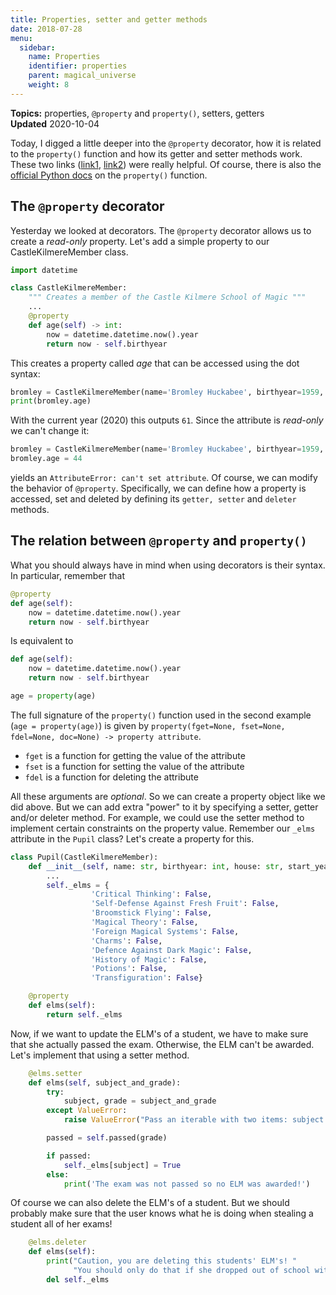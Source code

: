 ```yaml
---
title: Properties, setter and getter methods
date: 2018-07-28
menu:
  sidebar:
    name: Properties
    identifier: properties
    parent: magical_universe
    weight: 8
---
```


**Topics:** properties, `@property` and `property()`, setters, getters     
**Updated** 2020-10-04     

Today, I digged a little deeper into the `@property` decorator, how it is related to the `property()` function and how its getter and setter methods work. These two links ([link1](https://www.programiz.com/python-programming/property), [link2](https://stackoverflow.com/questions/17330160/how-does-the-property-decorator-work)) were really helpful. Of course, there is also the [official Python docs](https://docs.python.org/3.7/howto/descriptor.html) on the `property()` function.

## The `@property` decorator
Yesterday we looked at decorators. The `@property` decorator allows us to create a *read-only* property. Let's add a simple property to our CastleKilmereMember class.

```python
import datetime 

class CastleKilmereMember:
    """ Creates a member of the Castle Kilmere School of Magic """
    ...
    @property
    def age(self) -> int:
        now = datetime.datetime.now().year
        return now - self.birthyear
```

This creates a property called *age* that can be accessed using the dot syntax:   

```python
bromley = CastleKilmereMember(name='Bromley Huckabee', birthyear=1959, sex='male')
print(bromley.age)
```
With the current year (2020) this outputs `61`. Since the attribute is *read-only* we can't change it:

```python
bromley = CastleKilmereMember(name='Bromley Huckabee', birthyear=1959, sex='male')
bromley.age = 44
```

yields an `AttributeError: can't set attribute`. Of course, we can modify the behavior of `@property`. Specifically, we can define how a property is accessed, set and deleted by defining its `getter, setter` and `deleter` methods.


## The relation between `@property` and `property()`
What you should always have in mind when using decorators is their syntax. In particular, remember that

```python
@property
def age(self):
    now = datetime.datetime.now().year
    return now - self.birthyear
```

Is equivalent to
```python
def age(self):
    now = datetime.datetime.now().year
    return now - self.birthyear

age = property(age)
```

The full signature of the `property()` function used in the second example (`age = property(age)`) is given by `property(fget=None, fset=None, fdel=None, doc=None) -> property attribute`.   
- `fget` is a function for getting the value of the attribute   
- `fset` is a function for setting the value of the attribute   
- `fdel` is a function for deleting the attribute   
   
All these arguments are *optional*. So we can create a property object like we did above. But we can add extra "power" to it by specifying a setter, getter and/or deleter method. For example, we could use the setter method to implement certain constraints on the property value. Remember our `_elms` attribute in the `Pupil` class? Let's create a property for this.

```python
class Pupil(CastleKilmereMember):
    def __init__(self, name: str, birthyear: int, house: str, start_year: int):
        ...
        self._elms = {
                  'Critical Thinking': False,
                  'Self-Defense Against Fresh Fruit': False,
                  'Broomstick Flying': False,
                  'Magical Theory': False,
                  'Foreign Magical Systems': False,
                  'Charms': False,
                  'Defence Against Dark Magic': False,
                  'History of Magic': False,
                  'Potions': False,
                  'Transfiguration': False}

    @property
    def elms(self):
        return self._elms
```

Now, if we want to update the ELM's of a student, we have to make sure that she actually passed the exam. Otherwise, the ELM can't be awarded. Let's implement that using a setter method.

```python
    @elms.setter
    def elms(self, subject_and_grade):
        try:
            subject, grade = subject_and_grade
        except ValueError:
            raise ValueError("Pass an iterable with two items: subject and grade")

        passed = self.passed(grade)

        if passed:
            self._elms[subject] = True
        else:
            print('The exam was not passed so no ELM was awarded!')
```

Of course we can also delete the ELM's of a student. But we should probably make sure that the user knows what he is doing when stealing a student all of her exams!

```python
    @elms.deleter
    def elms(self):
        print("Caution, you are deleting this students' ELM's! "
              "You should only do that if she dropped out of school without passing any exam!")
        del self._elms
```

